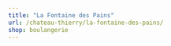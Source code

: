 ```yaml
---
title: "La Fontaine des Pains"
url: /chateau-thierry/la-fontaine-des-pains/
shop: boulangerie
---
```

